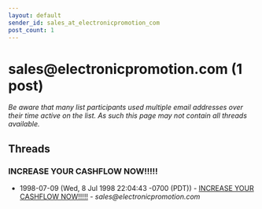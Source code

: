 ```yaml
---
layout: default
sender_id: sales_at_electronicpromotion_com
post_count: 1
---
```


# sales<span>@</span>electronicpromotion.com (1 post)

_Be aware that many list participants used multiple email addresses over their time active on the list. As such this page may not contain all threads available._

## Threads

### INCREASE YOUR CASHFLOW NOW!!!!!
+ 1998-07-09 (Wed, 8 Jul 1998 22:04:43 -0700 (PDT)) - [INCREASE YOUR CASHFLOW NOW!!!!!](/archive/1998/07/badef74ef2779382059be84a06f4eb4374d2b5919920aad46374f9330e0d14bf) - _sales@electronicpromotion.com_

